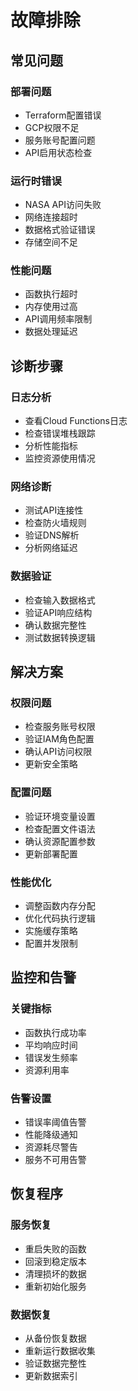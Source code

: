 # 故障排除

## 常见问题

### 部署问题
- Terraform配置错误
- GCP权限不足
- 服务账号配置问题
- API启用状态检查

### 运行时错误
- NASA API访问失败
- 网络连接超时
- 数据格式验证错误
- 存储空间不足

### 性能问题
- 函数执行超时
- 内存使用过高
- API调用频率限制
- 数据处理延迟

## 诊断步骤

### 日志分析
- 查看Cloud Functions日志
- 检查错误堆栈跟踪
- 分析性能指标
- 监控资源使用情况

### 网络诊断
- 测试API连接性
- 检查防火墙规则
- 验证DNS解析
- 分析网络延迟

### 数据验证
- 检查输入数据格式
- 验证API响应结构
- 确认数据完整性
- 测试数据转换逻辑

## 解决方案

### 权限问题
- 检查服务账号权限
- 验证IAM角色配置
- 确认API访问权限
- 更新安全策略

### 配置问题
- 验证环境变量设置
- 检查配置文件语法
- 确认资源配置参数
- 更新部署配置

### 性能优化
- 调整函数内存分配
- 优化代码执行逻辑
- 实施缓存策略
- 配置并发限制

## 监控和告警

### 关键指标
- 函数执行成功率
- 平均响应时间
- 错误发生频率
- 资源利用率

### 告警设置
- 错误率阈值告警
- 性能降级通知
- 资源耗尽警告
- 服务不可用告警

## 恢复程序

### 服务恢复
- 重启失败的函数
- 回滚到稳定版本
- 清理损坏的数据
- 重新初始化服务

### 数据恢复
- 从备份恢复数据
- 重新运行数据收集
- 验证数据完整性
- 更新数据索引
